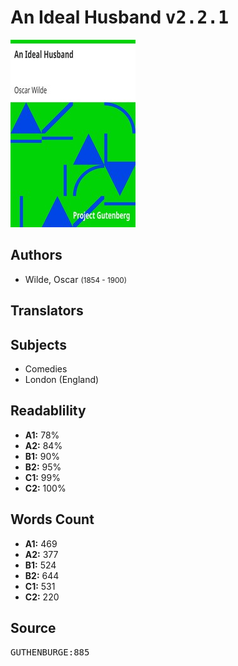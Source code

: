 # An Ideal Husband <kbd>v2.2.1</kbd>

![](./cover.medium.jpg "")

## Authors


 - Wilde, Oscar <small>(1854 - 1900)</small>

## Translators



## Subjects


 - Comedies
 - London (England)

## Readablility


 - **A1:** 78%
 - **A2:** 84%
 - **B1:** 90%
 - **B2:** 95%
 - **C1:** 99%
 - **C2:** 100%

## Words Count


 - **A1:** 469
 - **A2:** 377
 - **B1:** 524
 - **B2:** 644
 - **C1:** 531
 - **C2:** 220

## Source


<kbd>GUTHENBURGE:885</kbd>
